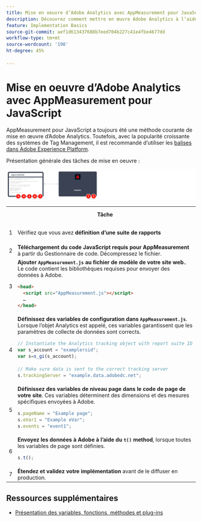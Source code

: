 ```yaml
---
title: Mise en oeuvre d’Adobe Analytics avec AppMeasurement pour JavaScript
description: Découvrez comment mettre en œuvre Adobe Analytics à l’aide de JavaScript sans système de gestion des balises.
feature: Implementation Basics
source-git-commit: aef1d613437688b7eed704b227c41e4fbe4677dd
workflow-type: tm+mt
source-wordcount: '198'
ht-degree: 45%

---
```


# Mise en oeuvre d’Adobe Analytics avec AppMeasurement pour JavaScript

AppMeasurement pour JavaScript a toujours été une méthode courante de mise en œuvre d’Adobe Analytics. Toutefois, avec la popularité croissante des systèmes de Tag Management, il est recommandé d’utiliser les [balises dans Adobe Experience Platform](../launch/overview.md).

Présentation générale des tâches de mise en oeuvre :

![Mise en oeuvre d’Adobe Analytics avec AppMeasurement - Aperçu](../assets/appmeasurement-annotated.png)

<table>

<tr>
<th style="width:5%"></th><th style="width:75%"><b>Tâche</b></th><th style="width:20%"><b>Plus d’informations</b></th>
</tr>

<tr>
<td>1</td><td>Vérifiez que vous avez <b>définition d’une suite de rapports</b></td><td><a href="../../admin/admin/c-manage-report-suites/report-suites-admin.md">Gestionnaire de suites de rapports</a></td>
</tr>

<tr>
<td>2</td><td><b>Téléchargement du code JavaScript requis pour AppMeasurement</b> à partir du Gestionnaire de code. Décompressez le fichier.</td><td><a href="../../admin/admin/code-manager-admin.md">Gestionnaire de code</a></td>
</tr>

<tr>
<td>3</td><td><b>Ajouter <code>AppMeasurement.js</code> au fichier de modèle de votre site web.</b>. Le code contient les bibliothèques requises pour envoyer des données à Adobe.

```html
<head>
  <script src="AppMeasurement.js"></script>
  …
</head>
```

</td><td></td>
</tr>

<tr>
<td>4</td><td><b>Définissez des variables de configuration dans <code>AppMeasurement.js</code></b>. Lorsque l’objet Analytics est appelé, ces variables garantissent que les paramètres de collecte de données sont corrects.

```JavaScript
// Instantiate the Analytics tracking object with report suite ID
var s_account = "examplersid";
var s=s_gi(s_account);
 
// Make sure data is sent to the correct tracking server
s.trackingServer = "example.data.adobedc.net";
```

</td><td><a href="../vars/config-vars/configuration-variables.md">Variables de configuration</a></td>
</tr>

<tr>
<td>5</td><td><b>Définissez des variables de niveau page dans le code de page de votre site</b>. Ces variables déterminent des dimensions et des mesures spécifiques envoyées à Adobe.

```js
s.pageName = "Example page";
s.eVar1 = "Example eVar";
s.events = "event1";
```

</td><td><a href="../vars/page-vars/page-variables.md">Variables de page</a></td>
</tr>

<tr>
<td>6</td><td><b>Envoyez les données à Adobe à l’aide du <code>t()</code> method</b>, lorsque toutes les variables de page sont définies.

```js
s.t();
```

</td><td><a href="../vars/functions/t-method.md">méthode t()</a></td>
</tr>

<tr>
<td>7</td><td><b>Étendez et validez votre implémentation</b> avant de le diffuser en production.</b></td><td></td>
</tr>

</table>

## Ressources supplémentaires

- [Présentation des variables, fonctions, méthodes et plug-ins](../vars/overview.md)

